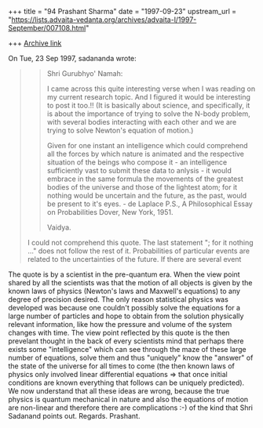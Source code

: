 +++
title = "94 Prashant Sharma"
date = "1997-09-23"
upstream_url = "https://lists.advaita-vedanta.org/archives/advaita-l/1997-September/007108.html"

+++
[Archive link](https://lists.advaita-vedanta.org/archives/advaita-l/1997-September/007108.html)

On Tue, 23 Sep 1997, sadananda wrote:

> >Shri Gurubhyo' Namah:
> >
> > I came across this quite interesting verse when I was reading on my
> >current research topic. And I figured it would be interesting to post it
> >too.!!
> >(It is basically about science, and specifically, it is about the
> >importance of trying to solve the N-body problem, with several bodies
> >interacting with each other and we are trying to solve Newton's equation
> >of motion.)
> >
> > Given for one instant an intelligence which could comprehend all the
> >forces by which nature is animated and the respective situation of the
> >beings who compose it - an intelligence sufficiently vast to submit these
> >data to anlysis - it would embrace in the same formula the movements of
> >the greatest bodies of the universe and those of the lightest atom; for
> >it nothing would be uncertain and the future, as the past, would be
> >present to it's eyes.
> >                - de Laplace P.S., A Philosophical Essay on Probabilities
> >                        Dover, New York, 1951.
> >
> >Vaidya.
>
> I could not comprehend this quote.  The last statement "; for it nothing
> ..." does not follow the rest of it.  Probabilities of particular events
> are related to the uncertainties of the future.  If there are several event

The quote is by a scientist in the pre-quantum era.  When the view point
shared by all the scientists was that the motion of all objects is given
by the known laws of physics (Newton's laws and Maxwell's equations) to
any degree of precision desired.  The only reason statistical physics was
developed was because one couldn't possibly solve the equations for a
large number of particles and hope to obtain from the solution physically
relevant
information, like how the pressure and volume of the system changes
with time.  The view point reflected by this quote is the then prevelant
thought in the back of every scientists mind that perhaps there exists
some "intelligence" which can see through the maze of these large number
of equations, solve them and thus "uniquely" know the "answer" of the
state of the universe for all times to come (the then known laws of
physics only involved linear differential equations => that once initial
conditions are known everything that follows can be uniquely predicted).
        We now understand that all these ideas are wrong, because the true
physics is quantum mechanical in nature and also the equations of motion
are non-linear and therefore there are complications :-) of the kind that
Shri Sadanand points out.
Regards.
Prashant.

